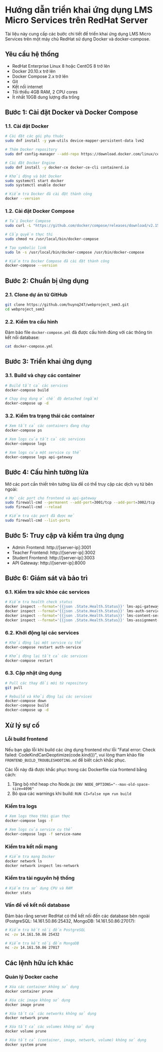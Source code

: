 # Hướng dẫn triển khai ứng dụng LMS Micro Services trên RedHat Server

Tài liệu này cung cấp các bước chi tiết để triển khai ứng dụng LMS Micro Services trên một máy chủ RedHat sử dụng Docker và docker-compose.

## Yêu cầu hệ thống

- RedHat Enterprise Linux 8 hoặc CentOS 8 trở lên
- Docker 20.10.x trở lên
- Docker Compose 2.x trở lên
- Git
- Kết nối internet
- Tối thiểu 4GB RAM, 2 CPU cores
- Ít nhất 10GB dung lượng đĩa trống

## Bước 1: Cài đặt Docker và Docker Compose

### 1.1. Cài đặt Docker

```bash
# Cài đặt các gói phụ thuộc
sudo dnf install -y yum-utils device-mapper-persistent-data lvm2

# Thêm Docker repository
sudo dnf config-manager --add-repo https://download.docker.com/linux/centos/docker-ce.repo

# Cài đặt Docker Engine
sudo dnf install -y docker-ce docker-ce-cli containerd.io

# Khởi động và bật Docker
sudo systemctl start docker
sudo systemctl enable docker

# Kiểm tra Docker đã cài đặt thành công
docker --version
```

### 1.2. Cài đặt Docker Compose

```bash
# Tải Docker Compose
sudo curl -L "https://github.com/docker/compose/releases/download/v2.15.0/docker-compose-$(uname -s)-$(uname -m)" -o /usr/local/bin/docker-compose

# Cấp quyền thực thi
sudo chmod +x /usr/local/bin/docker-compose

# Tạo symbolic link
sudo ln -s /usr/local/bin/docker-compose /usr/bin/docker-compose

# Kiểm tra Docker Compose đã cài đặt thành công
docker-compose --version
```

## Bước 2: Chuẩn bị ứng dụng

### 2.1. Clone dự án từ GitHub

```bash
git clone https://github.com/huynq247/webproject_sem3.git
cd webproject_sem3
```

### 2.2. Kiểm tra cấu hình

Đảm bảo file `docker-compose.yml` đã được cấu hình đúng với các thông tin kết nối database:

```bash
cat docker-compose.yml
```

## Bước 3: Triển khai ứng dụng

### 3.1. Build và chạy các container

```bash
# Build tất cả các services
docker-compose build

# Chạy ứng dụng ở chế độ detached (ngầm)
docker-compose up -d
```

### 3.2. Kiểm tra trạng thái các container

```bash
# Xem tất cả các containers đang chạy
docker-compose ps

# Xem logs của tất cả các services
docker-compose logs

# Xem logs của một service cụ thể
docker-compose logs api-gateway
```

## Bước 4: Cấu hình tường lửa

Mở các port cần thiết trên tường lửa để có thể truy cập các dịch vụ từ bên ngoài:

```bash
# Mở các port cho frontend và api-gateway
sudo firewall-cmd --permanent --add-port=3001/tcp --add-port=3002/tcp --add-port=3003/tcp --add-port=8000/tcp
sudo firewall-cmd --reload

# Kiểm tra các port đã được mở
sudo firewall-cmd --list-ports
```

## Bước 5: Truy cập và kiểm tra ứng dụng

- Admin Frontend: http://[server-ip]:3001
- Teacher Frontend: http://[server-ip]:3002
- Student Frontend: http://[server-ip]:3003
- API Gateway: http://[server-ip]:8000

## Bước 6: Giám sát và bảo trì

### 6.1. Kiểm tra sức khỏe các services

```bash
# Kiểm tra health check status
docker inspect --format='{{json .State.Health.Status}}' lms-api-gateway
docker inspect --format='{{json .State.Health.Status}}' lms-auth-service
docker inspect --format='{{json .State.Health.Status}}' lms-content-service
docker inspect --format='{{json .State.Health.Status}}' lms-assignment-service
```

### 6.2. Khởi động lại các services

```bash
# Khởi động lại một service cụ thể
docker-compose restart auth-service

# Khởi động lại tất cả các services
docker-compose restart
```

### 6.3. Cập nhật ứng dụng

```bash
# Pull các thay đổi mới từ repository
git pull

# Rebuild và khởi động lại các services
docker-compose down
docker-compose build
docker-compose up -d
```

## Xử lý sự cố

### Lỗi build frontend

Nếu bạn gặp lỗi khi build các ứng dụng frontend như lỗi "Fatal error: Check failed: CodeKindCanDeoptimize(code.kind())", vui lòng tham khảo file `FRONTEND_BUILD_TROUBLESHOOTING.md` để biết cách khắc phục.

Các lỗi này đã được khắc phục trong các Dockerfile của frontend bằng cách:
1. Tăng bộ nhớ heap cho Node.js: `ENV NODE_OPTIONS="--max-old-space-size=4096"`
2. Bỏ qua các warnings khi build: `RUN CI=false npm run build`

### Kiểm tra logs

```bash
# Xem logs theo thời gian thực
docker-compose logs -f

# Xem logs của service cụ thể
docker-compose logs -f service-name
```

### Kiểm tra kết nối mạng

```bash
# Kiểm tra mạng Docker
docker network ls
docker network inspect lms-network
```

### Kiểm tra tài nguyên hệ thống

```bash
# Kiểm tra sử dụng CPU và RAM
docker stats
```

### Vấn đề về kết nối database

Đảm bảo rằng server RedHat có thể kết nối đến các database bên ngoài (PostgreSQL: 14.161.50.86:25432, MongoDB: 14.161.50.86:27017):

```bash
# Kiểm tra kết nối đến PostgreSQL
nc -zv 14.161.50.86 25432

# Kiểm tra kết nối đến MongoDB
nc -zv 14.161.50.86 27017
```

## Các lệnh hữu ích khác

### Quản lý Docker cache

```bash
# Xóa các container không sử dụng
docker container prune

# Xóa các image không sử dụng
docker image prune

# Xóa tất cả các networks không sử dụng
docker network prune

# Xóa tất cả các volumes không sử dụng
docker volume prune

# Xóa tất cả (container, image, network, volume) không sử dụng
docker system prune
```
